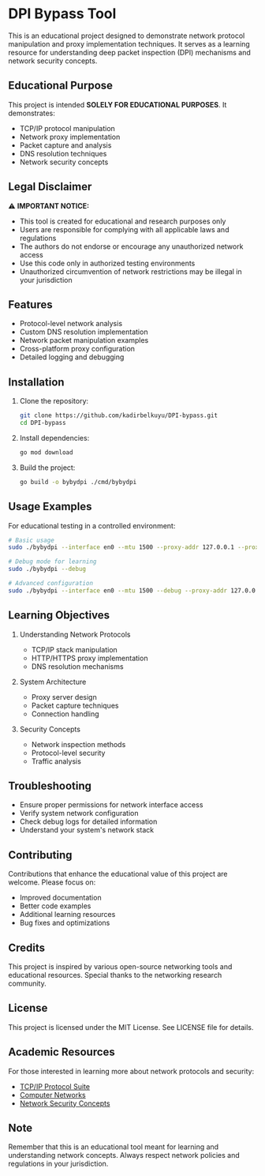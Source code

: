 # DPI Bypass Tool

This is an educational project designed to demonstrate network protocol manipulation and proxy implementation techniques. It serves as a learning resource for understanding deep packet inspection (DPI) mechanisms and network security concepts.

## Educational Purpose

This project is intended **SOLELY FOR EDUCATIONAL PURPOSES**. It demonstrates:
- TCP/IP protocol manipulation
- Network proxy implementation
- Packet capture and analysis
- DNS resolution techniques
- Network security concepts

## Legal Disclaimer

⚠️ **IMPORTANT NOTICE:**
- This tool is created for educational and research purposes only
- Users are responsible for complying with all applicable laws and regulations
- The authors do not endorse or encourage any unauthorized network access
- Use this code only in authorized testing environments
- Unauthorized circumvention of network restrictions may be illegal in your jurisdiction

## Features

- Protocol-level network analysis
- Custom DNS resolution implementation
- Network packet manipulation examples
- Cross-platform proxy configuration
- Detailed logging and debugging

## Installation

1. Clone the repository:
    ```sh
    git clone https://github.com/kadirbelkuyu/DPI-bypass.git
    cd DPI-bypass
    ```

2. Install dependencies:
    ```sh
    go mod download
    ```

3. Build the project:
    ```sh
    go build -o bybydpi ./cmd/bybydpi
    ```

## Usage Examples

For educational testing in a controlled environment:

```sh
# Basic usage
sudo ./bybydpi --interface en0 --mtu 1500 --proxy-addr 127.0.0.1 --proxy-port 8080

# Debug mode for learning
sudo ./bybydpi --debug

# Advanced configuration
sudo ./bybydpi --interface en0 --mtu 1500 --debug --proxy-addr 127.0.0.1 --proxy-port 8080
```

## Learning Objectives

1. Understanding Network Protocols
   - TCP/IP stack manipulation
   - HTTP/HTTPS proxy implementation
   - DNS resolution mechanisms

2. System Architecture
   - Proxy server design
   - Packet capture techniques
   - Connection handling

3. Security Concepts
   - Network inspection methods
   - Protocol-level security
   - Traffic analysis

## Troubleshooting

- Ensure proper permissions for network interface access
- Verify system network configuration
- Check debug logs for detailed information
- Understand your system's network stack

## Contributing

Contributions that enhance the educational value of this project are welcome. Please focus on:
- Improved documentation
- Better code examples
- Additional learning resources
- Bug fixes and optimizations

## Credits

This project is inspired by various open-source networking tools and educational resources. Special thanks to the networking research community.

## License

This project is licensed under the MIT License. See LICENSE file for details.

## Academic Resources

For those interested in learning more about network protocols and security:
- [TCP/IP Protocol Suite](https://www.ietf.org/standards/rfcs/)
- [Computer Networks](https://book.systemsapproach.org/)
- [Network Security Concepts](https://www.cisecurity.org/insights/white-papers)

## Note

Remember that this is an educational tool meant for learning and understanding network concepts. Always respect network policies and regulations in your jurisdiction.
